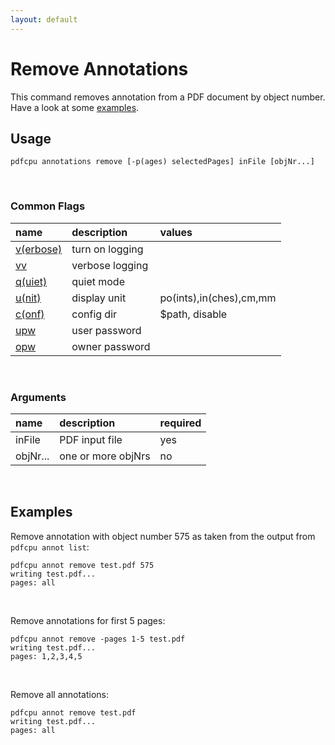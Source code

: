 ```yaml
---
layout: default
---
```


# Remove Annotations

This command removes annotation from a PDF document by object number.
Have a look at some [examples](#examples).

## Usage

```
pdfcpu annotations remove [-p(ages) selectedPages] inFile [objNr...]
```

<br>

### Common Flags

| name                                            | description     | values
|:------------------------------------------------|:----------------|:-------
| [v(erbose)](../getting_started/common_flags.md) | turn on logging |
| [vv](../getting_started/common_flags.md)        | verbose logging |
| [q(uiet)](../getting_started/common_flags.md)   | quiet mode      |
| [u(nit)](../getting_started/common_flags.md)    | display unit    | po(ints),in(ches),cm,mm
| [c(onf)](../getting_started/common_flags.md)       | config dir      | $path, disable
| [upw](../getting_started/common_flags.md)          | user password   |
| [opw](../getting_started/common_flags.md)          | owner password  |

<br>

### Arguments

| name         | description         | required
|:-------------|:--------------------|:--------
| inFile       | PDF input file      | yes
| objNr...     | one or more objNrs  | no

<br>

## Examples

Remove annotation with object number 575 as taken from the output from `pdfcpu annot list`:
```
pdfcpu annot remove test.pdf 575
writing test.pdf...
pages: all
```

<br>

Remove annotations for first 5 pages:
```
pdfcpu annot remove -pages 1-5 test.pdf
writing test.pdf...
pages: 1,2,3,4,5
```

<br>

Remove all annotations:
```
pdfcpu annot remove test.pdf
writing test.pdf...
pages: all
```